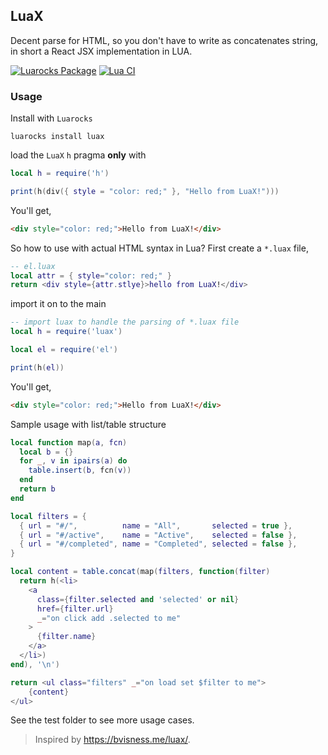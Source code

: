## LuaX
Decent parse for HTML, so you don't have to write as concatenates string, in short a React JSX implementation in LUA. 

<a href="https://luarocks.org/modules/syarul/luax" rel="nofollow"><img alt="Luarocks Package" src="https://img.shields.io/badge/Luarocks-1.0.1-blue.svg" style="max-width:100%;"></a>
[![Lua CI](https://github.com/syarul/luax/actions/workflows/lua.yml/badge.svg)](https://github.com/syarul/luax/actions/workflows/lua.yml)

### Usage

Install with `Luarocks`

`luarocks install luax`

load the `LuaX` `h` pragma **only** with
```lua
local h = require('h')

print(h(div({ style = "color: red;" }, "Hello from LuaX!")))
```

You'll get,

```html
<div style="color: red;">Hello from LuaX!</div>
```
So how to use with actual HTML syntax in Lua? First create a `*.luax` file,

```lua
-- el.luax
local attr = { style="color: red;" }
return <div style={attr.stlye}>hello from LuaX!</div>
```

import it on to the main
```lua
-- import luax to handle the parsing of *.luax file
local h = require('luax')

local el = require('el')

print(h(el))
```

You'll get,

```html
<div style="color: red;">Hello from LuaX!</div>
```

Sample usage with list/table structure

```lua
local function map(a, fcn)
  local b = {}
  for _, v in ipairs(a) do
    table.insert(b, fcn(v))
  end
  return b
end

local filters = {
  { url = "#/",          name = "All",       selected = true },
  { url = "#/active",    name = "Active",    selected = false },
  { url = "#/completed", name = "Completed", selected = false },
}

local content = table.concat(map(filters, function(filter)
  return h(<li>
    <a
      class={filter.selected and 'selected' or nil}
      href={filter.url}
      _="on click add .selected to me"
    >
      {filter.name}
    </a>
  </li>)
end), '\n')

return <ul class="filters" _="on load set $filter to me">
    {content}
</ul>
```

See the test folder to see more usage cases.

> Inspired by https://bvisness.me/luax/.
